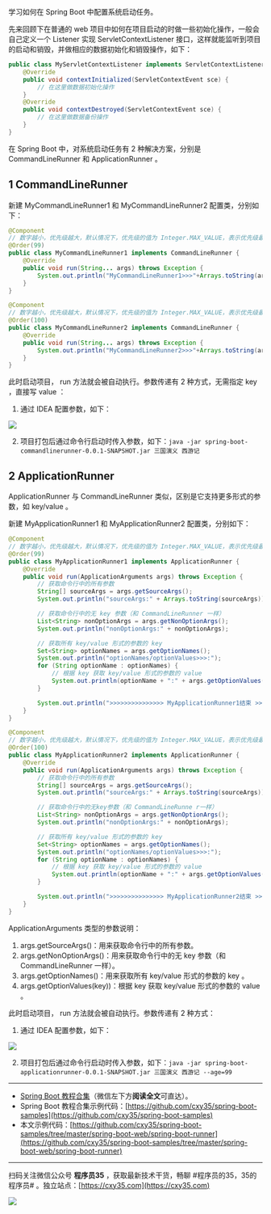 学习如何在 Spring Boot 中配置系统启动任务。
<!-- more -->

先来回顾下在普通的 web 项目中如何在项目启动的时做一些初始化操作，一般会自己定义一个 Listener 实现 ServletContextListener 接口，这样就能监听到项目的启动和销毁，并做相应的数据初始化和销毁操作，如下：

```java
public class MyServletContextListener implements ServletContextListener {
    @Override
    public void contextInitialized(ServletContextEvent sce) {
        // 在这里做数据初始化操作
    }
    @Override
    public void contextDestroyed(ServletContextEvent sce) {
        // 在这里做数据备份操作
    }
}
```

在 Spring Boot 中，对系统启动任务有 2 种解决方案，分别是 CommandLineRunner 和 ApplicationRunner 。

## 1 CommandLineRunner

新建 MyCommandLineRunner1 和 MyCommandLineRunner2 配置类，分别如下：

```java
@Component
// 数字越小，优先级越大，默认情况下，优先级的值为 Integer.MAX_VALUE，表示优先级最低
@Order(99)
public class MyCommandLineRunner1 implements CommandLineRunner {
    @Override
    public void run(String... args) throws Exception {
        System.out.println("MyCommandLineRunner1>>>"+Arrays.toString(args));
    }
}
```

```java
@Component
// 数字越小，优先级越大，默认情况下，优先级的值为 Integer.MAX_VALUE，表示优先级最低
@Order(100)
public class MyCommandLineRunner2 implements CommandLineRunner {
    @Override
    public void run(String... args) throws Exception {
        System.out.println("MyCommandLineRunner2>>>"+Arrays.toString(args));
    }
}
```

此时启动项目， run 方法就会被自动执行。参数传递有 2 种方式，无需指定 key ，直接写 value ：

1. 通过 IDEA 配置参数，如下：

![](https://oscimg.oschina.net/oscnet/up-a87f262969cdd81b0fa942559dd670aad08.png)

2. 项目打包后通过命令行启动时传入参数，如下：`java -jar spring-boot-commandlinerunner-0.0.1-SNAPSHOT.jar 三国演义 西游记`

## 2 ApplicationRunner

ApplicationRunner 与 CommandLineRunner 类似，区别是它支持更多形式的参数，如 key/value 。

新建 MyApplicationRunner1 和 MyApplicationRunner2 配置类，分别如下：

```java
@Component
// 数字越小，优先级越大，默认情况下，优先级的值为 Integer.MAX_VALUE，表示优先级最低
@Order(99)
public class MyApplicationRunner1 implements ApplicationRunner {
    @Override
    public void run(ApplicationArguments args) throws Exception {
        // 获取命令行中的所有参数
        String[] sourceArgs = args.getSourceArgs();
        System.out.println("sourceArgs:" + Arrays.toString(sourceArgs));

        // 获取命令行中的无 key 参数（和 CommandLineRunner 一样）
        List<String> nonOptionArgs = args.getNonOptionArgs();
        System.out.println("nonOptionArgs:" + nonOptionArgs);

        // 获取所有 key/value 形式的参数的 key
        Set<String> optionNames = args.getOptionNames();
        System.out.println("optionNames/optionValues>>>:");
        for (String optionName : optionNames) {
            // 根据 key 获取 key/value 形式的参数的 value
            System.out.println(optionName + ":" + args.getOptionValues(optionName));
        }

        System.out.println(">>>>>>>>>>>>>>> MyApplicationRunner1结束 >>>>>>>>>>>>>>>>");
    }
}
```

```java
@Component
// 数字越小，优先级越大，默认情况下，优先级的值为 Integer.MAX_VALUE，表示优先级最低
@Order(100)
public class MyApplicationRunner2 implements ApplicationRunner {
    @Override
    public void run(ApplicationArguments args) throws Exception {
        // 获取命令行中的所有参数
        String[] sourceArgs = args.getSourceArgs();
        System.out.println("sourceArgs:" + Arrays.toString(sourceArgs));

        // 获取命令行中的无key参数（和 CommandLineRunne r一样）
        List<String> nonOptionArgs = args.getNonOptionArgs();
        System.out.println("nonOptionArgs:" + nonOptionArgs);

        // 获取所有 key/value 形式的参数的 key
        Set<String> optionNames = args.getOptionNames();
        System.out.println("optionNames/optionValues>>>:");
        for (String optionName : optionNames) {
            // 根据 key 获取 key/value 形式的参数的 value
            System.out.println(optionName + ":" + args.getOptionValues(optionName));
        }

        System.out.println(">>>>>>>>>>>>>>> MyApplicationRunner2结束 >>>>>>>>>>>>>>>>");
    }
}
```

ApplicationArguments 类型的参数说明：

1. args.getSourceArgs()：用来获取命令行中的所有参数。
2. args.getNonOptionArgs()：用来获取命令行中的无 key 参数（和 CommandLineRunner 一样）。
3. args.getOptionNames()：用来获取所有 key/value 形式的参数的 key 。
4. args.getOptionValues(key))：根据 key 获取 key/value 形式的参数的 value 。

此时启动项目， run 方法就会被自动执行。参数传递有 2 种方式：

1. 通过 IDEA 配置参数，如下：

![](https://oscimg.oschina.net/oscnet/up-a9e9d61cbb4cc4535258efa5357c8cd5d56.png)

2. 项目打包后通过命令行启动时传入参数，如下：`java -jar spring-boot-applicationrunner-0.0.1-SNAPSHOT.jar 三国演义 西游记 --age=99`

---

- [Spring Boot 教程合集](https://mp.weixin.qq.com/s/9vOiAxHFnfJnRwSlTfAHwg)（微信左下方**阅读全文**可直达）。
- Spring Boot 教程合集示例代码：[https://github.com/cxy35/spring-boot-samples](https://github.com/cxy35/spring-boot-samples)
- 本文示例代码：[https://github.com/cxy35/spring-boot-samples/tree/master/spring-boot-web/spring-boot-runner](https://github.com/cxy35/spring-boot-samples/tree/master/spring-boot-web/spring-boot-runner)


---

扫码关注微信公众号 **程序员35** ，获取最新技术干货，畅聊 #程序员的35，35的程序员# 。独立站点：[https://cxy35.com](https://cxy35.com)

![](https://oscimg.oschina.net/oscnet/up-285838b9c516db5bb1ba760f292f2346078.JPEG)